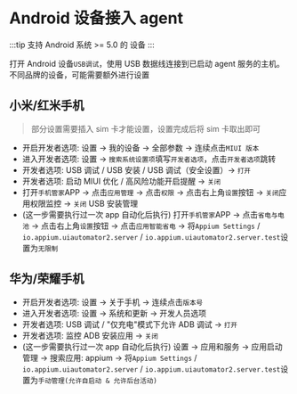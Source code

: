 # Android 设备接入 agent

:::tip
支持 Android 系统 >= 5.0 的 设备
:::

打开 Android 设备`USB调试`，使用 USB 数据线连接到已启动 agent 服务的主机。不同品牌的设备，可能需要额外进行设置

## 小米/红米手机

> 部分设置需要插入 sim 卡才能设置，设置完成后将 sim 卡取出即可

- 开启开发者选项: 设置 -> 我的设备 -> 全部参数 -> 连续点击`MIUI 版本`
- 进入开发者选项: 设置 -> `搜索系统设置项`填写`开发者选项`，点击`开发者选项`跳转
- 开发者选项: USB 调试 / USB 安装 / USB 调试（安全设置）-> `打开`
- 开发者选项: 启动 MIUI 优化 / 高风险功能开启提醒 -> `关闭`
- 打开`手机管家`APP -> 点击`应用管理` -> 点击`权限` -> 点击右上角`设置`按钮 -> `关闭`应用权限监控 -> `关闭` USB 安装管理
- (这一步需要执行过一次 app 自动化后执行) 打开`手机管家`APP -> 点击`省电与电池` -> 点击右上角`设置`按钮 -> 点击`应用智能省电` -> 将`Appium Settings` / `io.appium.uiautomator2.server` / `io.appium.uiautomator2.server.test`设置为`无限制`

## 华为/荣耀手机

- 开启开发者选项: 设置 -> 关于手机 -> 连续点击`版本号`
- 进入开发者选项: 设置 -> 系统和更新 -> 开发人员选项
- 开发者选项: USB 调试 / "仅充电"模式下允许 ADB 调试 -> `打开`
- 开发者选项: 监控 ADB 安装应用 -> `关闭`
- (这一步需要执行过一次 app 自动化后执行) 设置 -> 应用和服务 -> 应用启动管理 -> 搜索应用: appium -> 将`Appium Settings` / `io.appium.uiautomator2.server` / `io.appium.uiautomator2.server.test`设置为`手动管理(允许自启动 & 允许后台活动)`
